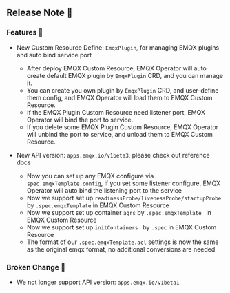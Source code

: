 ## Release Note 🍻

### Features 🌈

- New Custom Resource Define: `EmqxPlugin`, for managing EMQX plugins and auto bind service port
  - After deploy EMQX Custom Resource, EMQX Operator will auto create default EMQX plugin by `EmqxPlugin` CRD, and you can manage it.
  - You can create you own plugin by `EmqxPlugin` CRD, and user-define them config, and EMQX Operator will load them to EMQX Custom Resource.
  - If the EMQX Plugin Custom Resource need listener port, EMQX Operator will bind the port to service.
  - If you delete some EMQX Plugin Custom Resource, EMQX Operator will unbind the port to service, and unload them to EMQX Custom Resource.

- New API version: `apps.emqx.io/v1beta3`, please check out reference docs
  - Now you can set up any EMQX configure via `spec.emqxTemplate.config`, if you set some listener configure, EMQX Operator will auto bind the listening port to the service
  - Now we support set up `readinessProbe/livenessProbe/startupProbe` by `.spec.emqxTemplate` in EMQX Custom Resource
  - Now we support set up container `agrs` by `.spec.emqxTemplate ` in EMQX Custom Resource
  - Now we support set up `initContainers ` by `.spec` in EMQX Custom Resource
  - The format of our `.spec.emqxTemplate.acl` settings is now the same as the original emqx format, no additional conversions are needed

### Broken Change 🚫

- We not longer support API version: `apps.emqx.io/v1beta1`